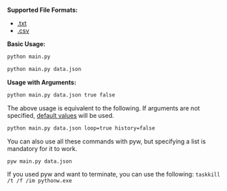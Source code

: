 **Supported File Formats:**
- [.txt](tests/valid_data.txt)
- [.csv](tests/valid_data.json)

**Basic Usage:**
```bash
python main.py
```
```bash
python main.py data.json
```

**Usage with Arguments:**
```bash
python main.py data.json true false
```
The above usage is equivalent to the following. If arguments are not specified, [default values](modules/config.py) will be used.
```bash
python main.py data.json loop=true history=false
```
You can also use all these commands with pyw, but specifying a list is mandatory for it to work.
```bash
pyw main.py data.json
```
If you used pyw and want to terminate, you can use the following: ```taskkill /t /f /im pythonw.exe```